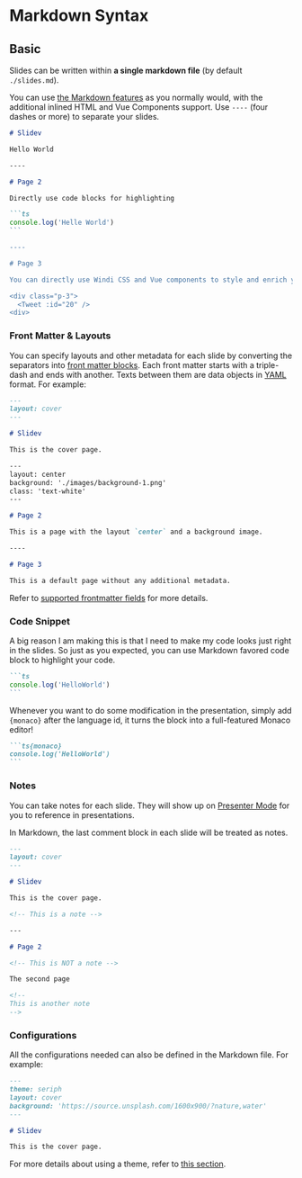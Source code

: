 # Markdown Syntax

## Basic

Slides can be written within **a single markdown file** (by default `./slides.md`). 

You can use [the Markdown features](https://github.com/adam-p/markdown-here/wiki/Markdown-Cheatsheet) as you normally would, with the additional inlined HTML and Vue Components support. Use `----` (four dashes or more) to separate your slides. 

~~~md
# Slidev

Hello World

----

# Page 2

Directly use code blocks for highlighting

```ts
console.log('Helle World')
`​``

----

# Page 3

You can directly use Windi CSS and Vue components to style and enrich your slides.

<div class="p-3">
  <Tweet :id="20" />
<div>
~~~

### Front Matter & Layouts

You can specify layouts and other metadata for each slide by converting the separators into [front matter blocks](https://jekyllrb.com/docs/front-matter/). Each front matter starts with a triple-dash and ends with another. Texts between them are data objects in [YAML](https://www.cloudbees.com/blog/yaml-tutorial-everything-you-need-get-started/) format. For example:

~~~md
---
layout: cover
---

# Slidev

This is the cover page.

---
layout: center
background: './images/background-1.png'
class: 'text-white'
---​

# Page 2

This is a page with the layout `center` and a background image.

----

# Page 3

This is a default page without any additional metadata.
~~~

Refer to [supported frontmatter fields](/guide/frontmatter-fields) for more details.

### Code Snippet

A big reason I am making this is that I need to make my code looks just right in the slides. So just as you expected, you can use Markdown favored code block to highlight your code.

~~~md
```ts
console.log('HelloWorld')
`​``
~~~

Whenever you want to do some modification in the presentation, simply add `{monaco}` after the language id, it turns the block into a full-featured Monaco editor!

~~~md
```ts{monaco}
console.log('HelloWorld')
`​``
~~~

### Notes

You can take notes for each slide. They will show up on [Presenter Mode](/guide/presenter-mode) for you to reference in presentations.

In Markdown, the last comment block in each slide will be treated as notes.

~~~md
---
layout: cover
---

# Slidev

This is the cover page.

<!-- This is a note -->

---

# Page 2

<!-- This is NOT a note -->

The second page

<!--
This is another note
-->
~~~

### Configurations

All the configurations needed can also be defined in the Markdown file. For example:

```md
---
theme: seriph
layout: cover
background: 'https://source.unsplash.com/1600x900/?nature,water'
---

# Slidev

This is the cover page.
```

For more details about using a theme, refer to [this section](/themes/).
